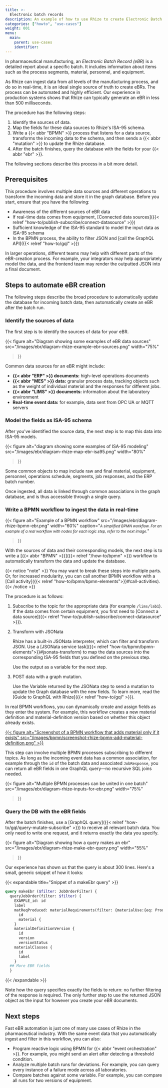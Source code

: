 ```yaml
---
title: >-
  Electronic batch records
description: An example of how to use Rhize to create Electronic Batch Records for pharmaceutical manufacturing
categories: ["howto", "use-cases"]
weight: 001
menu:
  main:
    parent: use-cases
    identifier:
---
```


In pharmaceutical manufacturing, an _Electronic Batch Record (eBR)_ is a detailed report about a specific batch.
It includes information about items such as the process segments, material, personnel, and equipment.

As Rhize can ingest data from all levels of the manufacturing process, and do so in real-time, it is an ideal single source of truth to create eBRs.
The process can be automated and highly efficient.
Our experience in production systems shows that Rhize can typically generate an eBR in less than 500 milliseconds. 

The procedure has the following steps:

1. Identify the sources of data.
1. Map the fields for these data sources to Rhize's ISA-95 schema.
1. Write a {{< abbr "BPMN" >}} process that listens for a data source, transforms the incoming data to the schema, and then sends a {{< abbr "mutation" >}} to update the Rhize database.
1. After the batch finishes, query the database with the fields for your {{< abbr "ebr" >}}.

The following sections describe this process in a bit more detail.

## Prerequisites

This procedure involves multiple data sources and different operations to transform the incoming data and store it in the graph database.
Before you start, ensure that you have the following:
- Awareness of the different sources of eBR data
- If real-time data comes from equipment, [Connected data sources]({{< relref "how-to/publish-subscribe/connect-datasource" >}})
- Sufficient knowledge of the ISA-95 standard to model the input data as ISA-95 schema
- In the BPMN process, the ability to filter JSON and [call the GraphQL API]({{< relref "how-to/gql" >}})

In larger operations, different teams may help with different parts of the eBR-creation process.
For example, your integrators may help appropriately model the data, and the frontend team may render the outputted JSON into a final document.

## Steps to automate eBR creation

The following steps describe the broad procedure to automatically update the database for incoming batch data, then automatically create an eBR after the batch run.

### Identify the sources of data

The first step is to identify the sources of data for your eBR.

{{< figure
alt="Diagram showing some examples of eBR data sources"
src="/images/ebr/diagram-rhize-example-ebr-sources.png"
width="75%"
>}}

Common data sources for an eBR might include:

- **{{< abbr "ERP" >}} documents:** high-level operations documents
- **{{< abbr "MES" >}} data:** granular process data, tracking objects such as the weight of individual material and the responses for different jobs.
- **{{< abbr "LIMS" >}} documents:** information about the laboratory environment
- **Real-time event data:** for example, data sent from OPC UA or MQTT servers

### Model the fields as ISA-95 schema

After you've identified the source data, the next step is to map this data into ISA-95 models.

{{< figure
alt="diagram showing some examples of ISA-95 modeling"
src="/images/ebr/diagram-rhize-map-ebr-isa95.png"
width="80%"
>}}

Some common objects to map include raw and final material, equipment, personnel, operations schedule, segments, job responses, and the ERP batch number.

Once ingested, all data is linked through common associations in the graph database, and is thus accessible through a single query.

### Write a BPMN workflow to ingest the data in real-time

{{< figure
alt="Example of a BPMN workflow"
src="/images/ebr/diagram-rhize-bpmn-ebr.png"
width="60%"
caption="<small><em>A simplified BPMN workflow. For an example of a real workflow with nodes for each logic step, refer to the next image.</em></small>"
>}}

With the sources of data and their corresponding models, the next step
is to write a [{{< abbr "BPMN" >}}]({{< relref "/how-to/bpmn" >}}) workflow to automatically transform the data and update the database.

{{< notice "note" >}}
You may want to break these steps into multiple parts.
Or, for increased modularity, you can call another BPMN workflow with a [Call activity]({{< relref "how-to/bpmn/bpmn-elements">}}#call-activities).
{{< /notice >}}

The procedure is as follows:

1. Subscribe to the topic for the appropriate data (for example `/lims/lab1`). If the data comes from certain equipment, you first need to [Connect a data source]({{< relref "how-to/publish-subscribe/connect-datasource" >}}).

1. Transform with JSONata

   Rhize has a built-in JSONata interpreter, which can filter and transform JSON.
   Use a [JSONata service task]({{< relref "how-to/bpmn/bpmn-elements">}}#jsonata-transform) to map the data sources into the corresponding ISA-95 fields that you defined on the previous step.
  
   Use the output as a variable for the next step.
   

1. POST data with a graph mutation.

   Use the Variable returned by the JSONata step to send a mutation to update the Graph database with the new fields.
   To learn more, read the [Guide to GraphQL with Rhize]({{< relref "how-to/gql" >}}).

In real BPMN workflows, you can dynamically create and assign fields as they enter the system.
For example, this workflow creates a new material definition and material-definition version based on whether this object already exists.

<a href="/images/bpmn/screenshot-rhize-bpmn-add-material-definition.png" target="_blank">
{{< figure
alt="Screenshot of a BPMN workflow that adds material only if it exists"
src="/images/bpmn/screenshot-rhize-bpmn-add-material-definition.png"
>}}
</a>

This step can involve multiple BPMN processes subscribing to different topics.
As long as the incoming event data has a common association, for example through the `id` of the batch data and associated `JobResponse`, you can return all eBR fields in one GraphQL query&mdash;no recursive SQL joins needed.

{{< figure
alt="Multiple BPMN processes can be united in one batch"
src="/images/ebr/diagram-rhize-inputs-for-ebr.png"
width="75%"
>}}

### Query the DB with the eBR fields

After the batch finishes, use a [GraphQL query]({{< relref "how-to/gql/query-mutate-subscribe" >}}) to receive all relevant batch data.
You only need to write one request, and it returns exactly the data you specify.

{{< figure
alt="Diagram showing how a query makes an ebr"
src="/images/ebr/diagram-rhize-make-ebr-query.png"
width="55%"
>}}

Our experience has shown us that the query is about 300 lines. Here's a
small, generic snippet of how it looks:

{{< expandable title="Snippet of a makeEbr query" >}}
```graphql
query makeEbr ($filter: JobOrderFilter) {
  queryJobOrder(filter: $filter) {
    EXAMPLE_id: id
    label
    matReqProduced: materialRequirements(filter: {materialUse:{eq: Produced}}){
      id
      material {
    }
    materialDefinitionVersion {
      id
      version
      versionStatus
    materialClasses {
      id
      label
    }
  ## More EBR fields
  }
```
{{< /expandable >}}

Note how the query specifies exactly the fields to return: no further filtering of the response is required.
The only further step to use the returned JSON object as the input for however you create your eBR documents.

## Next steps

Fast eBR automation is just one of many use cases of Rhize in the pharmaceutical industry.
With the same event data that you automatically ingest and filter in this workflow, you can also:
- Program reactive logic using BPMN for {{< abbr "event orchestration" >}}. For example, you might send an alert after detecting a threshold condition.
- Analyze multiple batch runs for deviations. For example, you can query every instance of a failure mode across all laboratories.
- Compare batches against some variable. For example, you can compare all runs for two versions of equipment.
